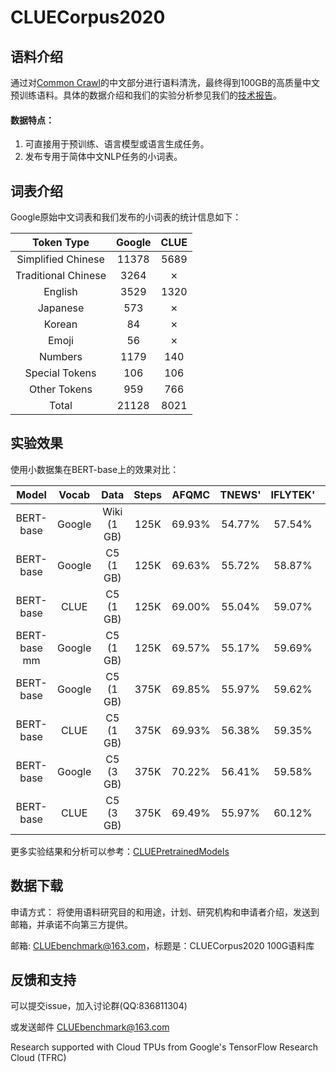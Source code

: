 # CLUECorpus2020

## 语料介绍

通过对<a href='http://commoncrawl.org'>Common Crawl</a>的中文部分进行语料清洗，最终得到100GB的高质量中文预训练语料。具体的数据介绍和我们的实验分析参见我们的<a href=''>技术报告</a>。

#### 数据特点：
1. 可直接用于预训练、语言模型或语言生成任务。
2. 发布专用于简体中文NLP任务的小词表。

## 词表介绍

Google原始中文词表和我们发布的小词表的统计信息如下：

| Token Type | Google | CLUE |
| :----:| :----: | :----: |
| Simplified Chinese | 11378 | 5689 |
| Traditional Chinese | 3264 | ✗ |
| English | 3529 | 1320 |
| Japanese | 573 | ✗ |
| Korean | 84 | ✗ |
| Emoji | 56 | ✗ |
| Numbers | 1179 | 140 |
| Special Tokens | 106 | 106 |
| Other Tokens | 959 | 766 |
| Total | 21128 | 8021 |

## 实验效果

使用小数据集在BERT-base上的效果对比：

| Model        | Vocab  | Data        | Steps | AFQMC  | TNEWS'  | IFLYTEK'  | CMNLI  |  AVG   | 
| :----:| :----: | :----: | :----: |:----: |:----: |:----: |:----: |:----: |
| BERT-base    | Google | Wiki (1 GB) | 125K  | 69.93% | 54.77%  | 57.54%    | 75.64% | 64.47% |
| BERT-base    | Google | C5 (1 GB)   | 125K  | 69.63% | 55.72%  | 58.87%    | 75.75% | 64.99% |
| BERT-base    | CLUE   | C5 (1 GB)   | 125K  | 69.00% | 55.04%  | 59.07%    | 75.84% | 64.74% |
| BERT-base mm | Google | C5 (1 GB)   | 125K  | 69.57% | 55.17%  | 59.69%    | 75.86% | 65.07% |
| BERT-base    | Google | C5 (1 GB)   | 375K  | 69.85% | 55.97%  | 59.62%    | 76.41% | 65.46% |
| BERT-base    | CLUE   | C5 (1 GB)   | 375K  | 69.93% | 56.38%  | 59.35%    | 76.58% | 65.56% |
| BERT-base    | Google | C5 (3 GB)   | 375K  | 70.22% | 56.41%  | 59.58%    | 76.70% | 65.73% |
| BERT-base    | CLUE   | C5 (3 GB)   | 375K  | 69.49% | 55.97%  | 60.12%    | 77.66% | 65.81% |

更多实验结果和分析可以参考：<a href='https://github.com/CLUEbenchmark/CLUEPretrainedModels'>CLUEPretrainedModels</a>

## 数据下载

申请方式：
将使用语料研究目的和用途，计划、研究机构和申请者介绍，发送到邮箱，并承诺不向第三方提供。

邮箱: CLUEbenchmark@163.com，标题是：CLUECorpus2020 100G语料库

## 反馈和支持

可以提交issue，加入讨论群(QQ:836811304)

或发送邮件 CLUEbenchmark@163.com

Research supported with Cloud TPUs from Google's TensorFlow Research Cloud (TFRC)


